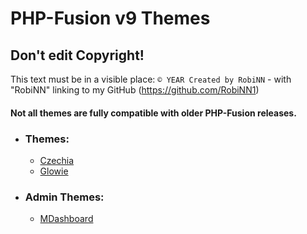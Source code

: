 # PHP-Fusion v9 Themes

## Don't edit Copyright!
This text must be in a visible place: `© YEAR Created by RobiNN` - with "RobiNN" linking to my GitHub (https://github.com/RobiNN1)


#### Not all themes are fully compatible with older PHP-Fusion releases.


- ### Themes:
    - [Czechia](themes/Czechia)
    - [Glowie](themes/Glowie)

- ### Admin Themes:
    - [MDashboard](themes/admin_themes/MDashboard)
